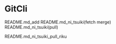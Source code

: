 # GitCli
README.md_add
README.md_ni_tsuiki(fetch merge)
README.md_ni_tsuiki(pull)

README.md_ni_tsuiki_pull_riku
